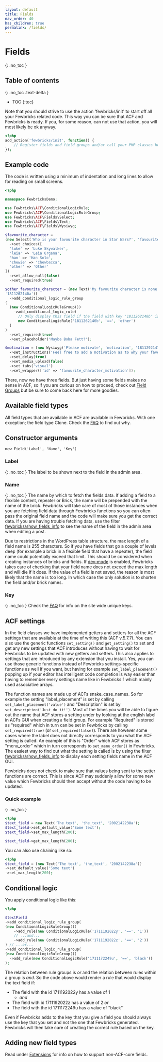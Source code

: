 ```yaml
---
layout: default
title: Fields
nav_order: 40
has_children: true
permalink: /fields/
---
```


# Fields
{: .no_toc }

## Table of contents
{: .no_toc .text-delta }

- TOC
{:toc}

Note that you should strive to use the action 'fewbricks/init' to start off all your Fewbricks related code. This way
 you can be sure that ACF and Fewbricks is ready. If you, for some reason, can not use that action, you will most
 likely be ok anyway.

```php
<?php
add_action('fewbricks/init', function() {
    // Register fields and field groups and/or call your PHP classes here.
});
```


## Example code
The code is written using a minimum of indentation and long lines to allow for reading on small screens.

```php
<?php

namespace FewbricksDemo;

use Fewbricks\ACF\ConditionalLogicRule;
use Fewbricks\ACF\ConditionalLogicRuleGroup;
use Fewbricks\ACF\Fields\Select;
use Fewbricks\ACF\Fields\Text;
use Fewbricks\ACF\Fields\Wysiwyg;

$favourite_character =
(new Select('Who is your favourite character in Star Wars?', 'favourite_character', '1811262140b'))
  ->set_choices([
  'luke' => 'Luke Skywalker',
  'leia' => 'Leia Organa',
  'han' => 'Han Solo',
  'chewie' => 'Chewbacca',
  'other' => 'Other'
])
  ->set_allow_null(false)
  ->set_required(true)

$other_favourite_character = (new Text('My favourite character is none of the above but:', 'other_favourite_character',
'1811262140a'))
  ->add_conditional_logic_rule_group
(
  (new ConditionalLogicRuleGroup())
    ->add_conditional_logic_rule(
      // Only display this field if the field with key "1811262140b" is set to "other".
      new ConditionalLogicRule('1811262140b', '==', 'other')
  )
)
  ->set_required(true)
  ->set_placeholder('Maybe Boba Fett?');

$motivation = (new Wysiwyg('Please motivate', 'motivation', '1811292147a'))
  ->set_instructions('Feel free to add a motivation as to why your favourite characters is the one you stated above.')
  ->set_delay(true)
  ->set_media_upload(false)
  ->set_tabs('visual')
  ->set_wrapper(['id' => 'favourite_character_motivation']);
```

There, now we have three fields. But just having some fields makes no sense in ACF, so if you are curious on how to proceed, check out [Field Groups](/field-groups) but be sure to come back here for more goodies.

## Available field types
All field types that are available in ACF are available in Fewbricks. With one exception; the field type Clone. Check the [FAQ](/faq/#wheres-the-clone-field) to find out why.

## Constructor arguments

`new Field('Label', 'Name', 'Key')`

### Label
{: .no_toc }
The label to be shown next to the field in the admin area.

### Name
{: .no_toc }
The name by which to fetch the fields data. If adding a field to a flexible content, repeater or Brick, the name will be prepended with the name of the brick. Fewbricks will take care of most of those instances when you are fetching field data through Fewbricks functions so you can often pass the original field name and the code will make sure you get the correct data. If you are having trouble fetching data, use the filter [fewbricks/show_fields_info](/filters/#fewbricksshow_fields_info) to see the name of the field in the admin area when editing a post.

Due to restrictions in the WordPress table structure, the max length of a field name is 255 characters. So if you have fields that go a couple of levels deep (for example a brick in a flexible field that have a repeater), the field name could potentially exceed that limit. This should be considered when creating instances of bricks and fields. If [dev-mode](/dev-mode) is enabled, Fewbricks takes care of checking that your field name does not exceed the max length and will die if it does. If the value of a field is not saved, the reason is most likely that the name is too long. In which case the only  solution is to shorten the field and/or brick names.

### Key
{: .no_toc }
Check the [FAQ](/faq/) for info on the site wide unique keys.

## ACF settings
In the field classes we have implemented getters and setters for all the ACF settings that are available at the time of writing this (ACF v.5.7.7). You can also use the generic functions `set_setting()` and `get_setting()` to set and get any new settings that ACF introduces without having to wait for Fewbricks to be updated with new getters and setters. This also applies to settings that are introduced by any extension that you install. Yes, you can use those generic functions instead of Fewbricks settings-specific functions as well if you want, but having for example `set_label_placement()` popping up if your editor has intelligent code completion is way easier than having to remember every settings name like in Fewbricks 1 which mainly used associative arrays.

The function names are made up of ACFs snake_case_names. So for example the setting "label_placement" is set by calling `set_label_placement('value')` and "Description" is set by `set_description('Just do it!')`. Most of the times you will be able to figure out the name that ACF stores a setting under by looking at the english label in ACFs GUI when creating a field group. For example "Required" is stored as "required" which in turn can be set in Fewbricks by calling `set_required(true)` (or `set_required(false)`). There are however some cases where the label does not directly corresponds to you what the ACF setting is called. An example of this is "Order" which ACF stores as "menu_order" which in turn corresponds to `set_menu_order()` in Fewbricks. The easiest way to find out what the setting is called is by using the filter [fewbricks/show_fields_info](/filters/#fewbricksshow_fields_info) to display each setting fields name in the ACF GUI.

Fewbricks does not check to make sure that values being sent to the setter functions are correct. This is since ACF may suddenly allow for some new value which Fewbricks should then accept without the code having to be updated.

### Quick example
{: .no_toc }

```php
<?php
$text_field = new Text('The text', 'the_text', '2002142238a');
$text_field->set_default_value('Some text');
$text_field->set_max_length(200);

$text_field->get_max_length(200);

```

You can also use chaining like so:

```php
<?php
$text_field = (new Text('The text', 'the_text', '2002142238a'))
->set_default_value('Some text')
->set_max_length(200);

```

## Conditional logic
You apply conditional logic like this:

```php
<?php

$textField
->add_conditional_logic_rule_group(
(new ConditionalLogicRuleGroup())
    ->add_rule(new ConditionalLogicRule('1711192022y', '==', '1'))
    // ...and...
    ->add_rule(new ConditionalLogicRule('1711192022z', '==', '2'))
) // ...or...
->add_conditional_logic_rule_group(
(new ConditionalLogicRuleGroup())
  ->add_rule(new ConditionalLogicRule('1711172249u', '==', 'black'))
);
```

The relation between rule groups is _or_ and the relation between rules within a group is _and_. So the code above
would render a rule that would display the text field if:

- The field with the id 1711192022y has a value of 1
  - _and_
- The field with id 1711192022z has a value of 2
_or_
- The field with the id 1711172249u has a value of "black"

Even if Fewbricks adds to the key that you give a field you should always use the key that you set and not the one
that Fewbricks generated. Fewbricks will then take care of creating the correct rule based on the key.

## Adding new field types
Read under [Extensions](/fields/extensions/) for info on how to support non-ACF-core fields.
